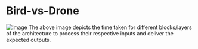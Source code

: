 # Bird-vs-Drone

![image](https://github.com/user-attachments/assets/f1d632f5-1ffe-4db8-ae67-32d5551c4017)
The above image depicts the time taken for different blocks/layers of the architecture to process their respective inputs and deliver the expected outputs.
